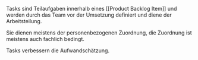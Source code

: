 Tasks sind Teilaufgaben innerhalb eines [[Product Backlog Item]] und werden durch das Team vor der Umsetzung definiert und diene der Arbeitsteilung.

Sie dienen meistens der personenbezogenen Zuordnung, die Zuordnung ist meistens auch fachlich bedingt.

Tasks verbessern die Aufwandschätzung.